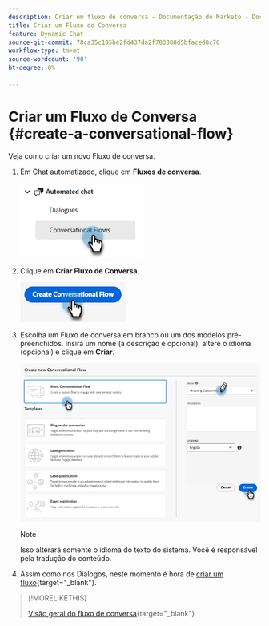 ```yaml
---
description: Criar um fluxo de conversa - Documentação do Marketo - Documentação do produto
title: Criar um Fluxo de Conversa
feature: Dynamic Chat
source-git-commit: 78ca35c105be2fd437da2f783388d5bfaced8c70
workflow-type: tm+mt
source-wordcount: '90'
ht-degree: 0%

---
```


# Criar um Fluxo de Conversa {#create-a-conversational-flow}

Veja como criar um novo Fluxo de conversa.

1. Em Chat automatizado, clique em **Fluxos de conversa**.

   ![](assets/create-a-conversational-flow-1.png)

1. Clique em **Criar Fluxo de Conversa**.

   ![](assets/create-a-conversational-flow-2.png)

1. Escolha um Fluxo de conversa em branco ou um dos modelos pré-preenchidos. Insira um nome (a descrição é opcional), altere o idioma (opcional) e clique em **Criar**.

   ![](assets/create-a-conversational-flow-3.png)

   >[!NOTE]
   >
   >Isso alterará somente o idioma do texto do sistema. Você é responsável pela tradução do conteúdo.

1. Assim como nos Diálogos, neste momento é hora de [criar um fluxo](/help/marketo/product-docs/demand-generation/dynamic-chat/automated-chat/stream-designer.md#create-a-stream){target="_blank"}.

>[!MORELIKETHIS]
>
>[Visão geral do fluxo de conversa](/help/marketo/product-docs/demand-generation/dynamic-chat/automated-chat/conversational-flow-overview.md){target="_blank"}
